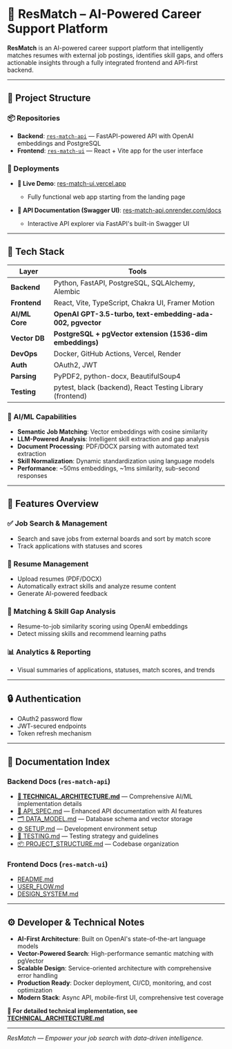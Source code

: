 # 🧠 ResMatch – AI-Powered Career Support Platform

**ResMatch** is an AI-powered career support platform that intelligently matches resumes with external job postings, identifies skill gaps, and offers actionable insights through a fully integrated frontend and API-first backend.

---

## 🔗 Project Structure

### 📦 Repositories

- **Backend**: [`res-match-api`](https://github.com/s1120258/res-match-api) — FastAPI-powered API with OpenAI embeddings and PostgreSQL
- **Frontend**: [`res-match-ui`](https://github.com/s1120258/res-match-ui) — React + Vite app for the user interface

### 🚀 Deployments

- **🔹 Live Demo**: [res-match-ui.vercel.app](https://res-match-ui.vercel.app)

  - Fully functional web app starting from the landing page

- **🔹 API Documentation (Swagger UI)**: [res-match-api.onrender.com/docs](https://res-match-api.onrender.com/docs)
  - Interactive API explorer via FastAPI's built-in Swagger UI

---

## 🧰 Tech Stack

| Layer          | Tools                                                      |
| -------------- | ---------------------------------------------------------- |
| **Backend**    | Python, FastAPI, PostgreSQL, SQLAlchemy, Alembic           |
| **Frontend**   | React, Vite, TypeScript, Chakra UI, Framer Motion          |
| **AI/ML Core** | **OpenAI GPT-3.5-turbo, text-embedding-ada-002, pgvector** |
| **Vector DB**  | **PostgreSQL + pgVector extension (1536-dim embeddings)**  |
| **DevOps**     | Docker, GitHub Actions, Vercel, Render                     |
| **Auth**       | OAuth2, JWT                                                |
| **Parsing**    | PyPDF2, python-docx, BeautifulSoup4                        |
| **Testing**    | pytest, black (backend), React Testing Library (frontend)  |

### 🤖 AI/ML Capabilities

- **Semantic Job Matching**: Vector embeddings with cosine similarity
- **LLM-Powered Analysis**: Intelligent skill extraction and gap analysis
- **Document Processing**: PDF/DOCX parsing with automated text extraction
- **Skill Normalization**: Dynamic standardization using language models
- **Performance**: ~50ms embeddings, ~1ms similarity, sub-second responses

---

## 📝 Features Overview

### ✅ Job Search & Management

- Search and save jobs from external boards and sort by match score
- Track applications with statuses and scores

### 📄 Resume Management

- Upload resumes (PDF/DOCX)
- Automatically extract skills and analyze resume content
- Generate AI-powered feedback

### 🤖 Matching & Skill Gap Analysis

- Resume-to-job similarity scoring using OpenAI embeddings
- Detect missing skills and recommend learning paths

### 📊 Analytics & Reporting

- Visual summaries of applications, statuses, match scores, and trends

---

## 🔒 Authentication

- OAuth2 password flow
- JWT-secured endpoints
- Token refresh mechanism

---

## 📁 Documentation Index

### Backend Docs (`res-match-api`)

- **[🧠 TECHNICAL_ARCHITECTURE.md](./docs/TECHNICAL_ARCHITECTURE.md)** — Comprehensive AI/ML implementation details
- [📁 API_SPEC.md](./docs/API_SPEC.md) — Enhanced API documentation with AI features
- [🗂️ DATA_MODEL.md](./docs/DATA_MODEL.md) — Database schema and vector storage
- [⚙️ SETUP.md](./docs/SETUP.md) — Development environment setup
- [🧪 TESTING.md](./docs/TESTING.md) — Testing strategy and guidelines
- [📦 PROJECT_STRUCTURE.md](./docs/PROJECT_STRUCTURE.md) — Codebase organization

### Frontend Docs (`res-match-ui`)

- [README.md](https://github.com/s1120258/res-match-ui/blob/main/README.md)
- [USER_FLOW.md](https://github.com/s1120258/res-match-ui/blob/main/docs/USER_FLOW.md)
- [DESIGN_SYSTEM.md](https://github.com/s1120258/res-match-ui/blob/main/docs/DESIGN_SYSTEM.md)

---

## ⚙️ Developer & Technical Notes

- **AI-First Architecture**: Built on OpenAI's state-of-the-art language models
- **Vector-Powered Search**: High-performance semantic matching with pgVector
- **Scalable Design**: Service-oriented architecture with comprehensive error handling
- **Production Ready**: Docker deployment, CI/CD, monitoring, and cost optimization
- **Modern Stack**: Async API, mobile-first UI, comprehensive test coverage

**📖 For detailed technical implementation, see [TECHNICAL_ARCHITECTURE.md](./docs/TECHNICAL_ARCHITECTURE.md)**

---

_ResMatch — Empower your job search with data-driven intelligence._
